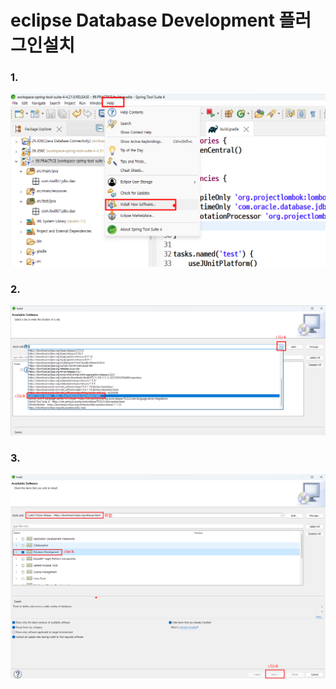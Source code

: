 # eclipse Database Development 플러그인설치


      
### 1. 
  ![Alt text](image-96.png)
### 2. 
   ![Alt text](image-97.png)

### 3. 
   ![Alt text](image-99.png)

